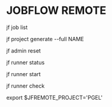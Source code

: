 JOBFLOW REMOTE
==============

jf job list

jf project generate --full NAME

jf admin reset

jf runner status

jf runner start

jf runner check

export $JFREMOTE_PROJECT='PGEL'

